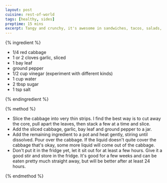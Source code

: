 ```yaml
---
layout: post
cuisine: rest-of-world
tags: [healthy, sides]
preptime: 15 mins
excerpt: Tangy and crunchy, it's awesome in sandwiches, tacos, salads, or as a side.
---
```


{% ingredient %}

- 1/4 red cabbage
- 1 or 2 cloves garlic, sliced
- 1 bay leaf
- ground pepper
- 1/2 cup vinegar (experiment with different kinds)
- 1 cup water
- 2 tbsp sugar
- 1 tsp salt

{% endingredient %}

{% method %}

- Slice the cabbage into very thin strips. I find the best way is to cut away the core, pull apart the leaves, then stack a few at a time and slice.
- Add the sliced cabbage, garlic, bay leaf and ground pepper to a jar.
- Add the remaining ingredient to a pot and heat gently, stiring until dissolved. Pour over the cabbage. If the liquid doesn't quite cover the cabbage that's okay, some more liquid will come out of the cabbage.
- Don't put it in the fridge yet, let it sit out for at least a few hours. Give it a good stir and store in the fridge. It's good for a few weeks and can be eaten pretty much straight away, but will be better after at least 24 hours.

{% endmethod %}